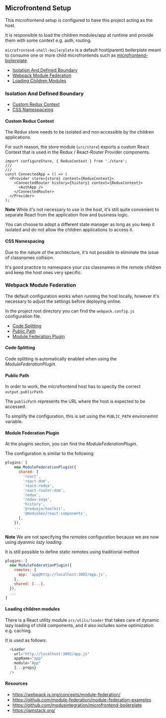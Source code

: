 ## Microfrontend Setup

This microfrontend setup is configured to have this project acting as the host.

It is responsible to load the children modules/app at runtime and provide them with some context e.g. auth, routing. 

`microfrontend-shell-boilerplate` is a default host(parent) boilerplate meant to consume one or more child microfrontends such as [microfrontend-boilerplate](https://github.com/modusintegration/microfrontend-boilerplate).

- [Isolation And Defined Boundary](#isolation-and-defined-boundary)
- [Webpack Module Federation](#webpack-module-federation)
- [Loading Children Modules](#loading-children-modules)


### Isolation And Defined Boundary

- [Custom Redux Context](#custom-redux-context)
- [CSS Namespaceing](#css-namespacing)


#### Custom Redux Context

The Redux store needs to be isolated and non accessible by the children applications.

For such reason, the store module (`src/store`) exports a custom React Context that is used in the Redux / React-Router Provider components.

```tsx
import configureStore, { ReduxContext } from './store';
///
///
const ConnectedApp = () => (
  <Provider store={store} context={ReduxContext}>
    <ConnectedRouter history={history} context={ReduxContext}>
      <AuthApp />
    </ConnectedRouter>
  </Provider>
);
```

**Note** While it's not necessary to use  in the host, it's still quite convenient to separate React from the application flow and business logic.

You can choose to adopt a different state manager as long as you keep it isolated and do not allow the children applications to access it.

#### CSS Namespacing

Due to the nature of the architecture, it's not possible to eliminate the issue of classnames collision. 

It's good practice to namespace your css classnames in the remote children and keep the host ones very specific.


### Webpack Module Federation

The default configuration works when running the host locally, however it's necessary to adjust the settings before deploying online.

In the project root directory you can find the `webpack.config.js` configuration file.

- [Code Splitting](#code-splitting)
- [Public Path](#public-path)
- [Module Federation Plugin](#module-federation-plugin)

#### Code Splitting

Code splitting is automatically enabled when using the _ModuleFederationPlugin_.

#### Public Path

In order to work, the microfrontend host has to specity the correct `output.publicPath`.

The `publicPath` represents the URL where the host is expected to be accessed.

To simplify the configuration, this is set using the `PUBLIC_PATH` environemnt variable.


#### Module Federation Plugin

At the plugins section, you can find the _ModuleFederationPlugin_.

The configuration is similar to the following:
```javascript
plugins: [
    new ModuleFederationPlugin({
      shared: [
        'react',
        'react-dom',
        'react-redux',
        'react-router-dom',
        'redux',
        'redux-saga',
        'history',
        '@reduxjs/toolkit',
        '@modusbox/react-components',
      ],
    }),
    ...

```
**Note** We are not specifying the _remotes_ configuration because we are now using _dyanmic lazy loading_.

It is still possible to define static remotes using traditional method


```javascript
plugins: [
  new ModuleFederationPlugin({
    remotes: {
      app: 'app@http://localhost:3002/app.js',
    },
    shared: [...],
  }),
  ...
]
```

#### Loading children modules

There is a React utility module `src/utils/loader` that takes care of dynamic lazy loading of child components, and it also includes some optimization e.g. caching.

It is used as follows:
```javascript
  <Loader
    url="http://localhost:3002/app.js"
    appName="app"
    module="App"
    {...props}
  />
```

#### Resources

 - https://webpack.js.org/concepts/module-federation/
 - https://github.com/module-federation/module-federation-examples
 - https://github.com/modusintegration/microfrontend-boilerplate
 - https://jamstack.org/
